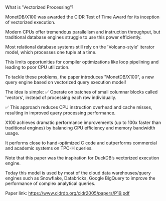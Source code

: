What is 'Vectorized Processing'?



MonetDB/X100 was awarded the CIDR Test of Time Award for its inception of vectorized execution.

Modern CPUs offer tremendous parallelism and instruction throughput, but traditional database engines struggle to use this power efficiently. 

Most relational database systems still rely on the 'Volcano-style' iterator model, which processes one tuple at a time.

This limits opportunities for compiler optimizations like loop pipelining and leading to poor CPU utilization.

To tackle these problems, the paper introduces "MonetDB/X100", a new query engine based on vectorized query execution model!

The idea is simple:
✅ Operate on batches of small columnar blocks called 'vectors', instead of processing each row individually.

✅ This approach reduces CPU instruction overhead and cache misses, resulting in improved query processing performance.

X100 achieves dramatic performance improvements (up to 100x faster than traditional engines) by balancing CPU efficiency and memory bandwidth usage.

It performs close to hand-optimized C code and outperforms commercial and academic systems on TPC-H queries.

Note that this paper was the inspiration for DuckDB’s vectorized execution engine.

Today this model is used by most of the cloud data warehouses/query engines such as Snowflake, Databricks, Google BigQuery to improve the performance of complex analytical queries.

Paper link: https://www.cidrdb.org/cidr2005/papers/P19.pdf
